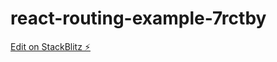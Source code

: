# react-routing-example-7rctby

[Edit on StackBlitz ⚡️](https://stackblitz.com/edit/react-routing-example-7rctby)